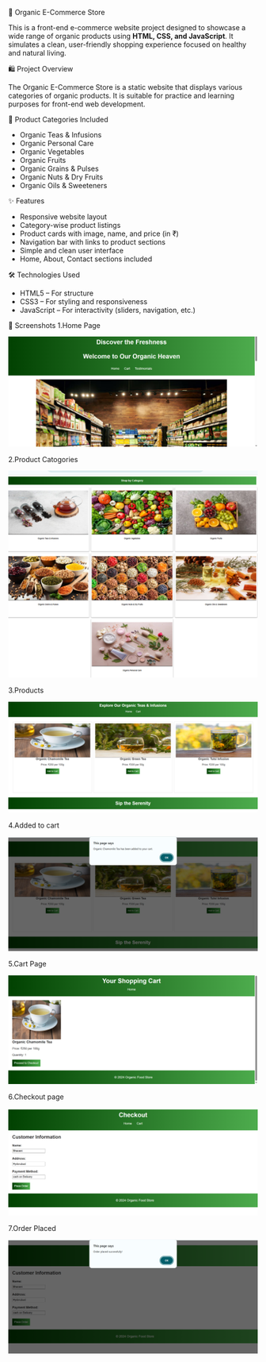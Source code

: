 🌿 Organic E-Commerce Store

This is a front-end e-commerce website project designed to showcase a wide range of organic products using **HTML, CSS, and JavaScript**. It simulates a clean, user-friendly shopping experience focused on healthy and natural living.

🛍️ Project Overview

The Organic E-Commerce Store is a static website that displays various categories of organic products. It is suitable for practice and learning purposes for front-end web development.

🧺 Product Categories Included

- Organic Teas & Infusions  
- Organic Personal Care  
- Organic Vegetables  
- Organic Fruits  
- Organic Grains & Pulses  
- Organic Nuts & Dry Fruits  
- Organic Oils & Sweeteners  

✨ Features

- Responsive website layout  
- Category-wise product listings  
- Product cards with image, name, and price (in ₹)  
- Navigation bar with links to product sections  
- Simple and clean user interface  
- Home, About, Contact sections included

🛠️ Technologies Used

- HTML5 – For structure  
- CSS3 – For styling and responsiveness  
- JavaScript – For interactivity (sliders, navigation, etc.)

📸 Screenshots
1.Home Page

![Homepage](Images2/Home.png) 

2.Product Catogories

![Product Catogories](Images2/Product_catogories.png)

3.Products

![Products](Images2/Products.png) 

4.Added to cart

![Added to cart](Images2/Add_to_cart.png) 

5.Cart Page

![Cart page](Images2/Cart.png) 

6.Checkout page

![Checkout page](Images2/Checkout.png) 

7.Order Placed

![Order placed](Images2/Order_Placed.png) 







